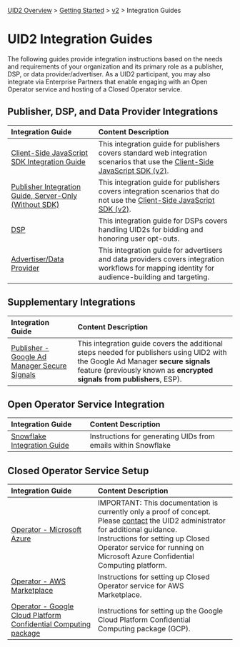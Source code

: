 [UID2 Overview](../../../README.md) > [Getting Started](../../README.md) > [v2](../summary-doc-v2.md) > Integration Guides

# UID2 Integration Guides

The following guides provide integration instructions based on the needs and requirements of your organization and its primary role as a publisher, DSP, or data provider/advertiser. As a UID2 participant, you may also integrate via Enterprise Partners that enable engaging with an Open Operator service and hosting of a Closed Operator service. 

## Publisher, DSP, and Data Provider Integrations

| Integration Guide |  Content Description |
| :--- | :--- |
| [Client-Side JavaScript SDK Integration Guide](publisher-client-side.md) | This integration guide for publishers covers standard web integration scenarios that use the [Client-Side JavaScript SDK (v2)](../sdks/client-side-identity.md). |
| [Publisher Integration Guide, Server-Only (Without SDK)](custom-publisher-integration.md) | This integration guide for publishers covers integration scenarios that do not use the [Client-Side JavaScript SDK (v2)](../sdks/client-side-identity.md). |
| [DSP](dsp-guide.md) | This integration guide for DSPs covers handling UID2s for bidding and honoring user opt-outs. |
| [Advertiser/Data Provider](advertiser-dataprovider-guide.md) | This integration guide for advertisers and data providers covers integration workflows for mapping identity for audience-building and targeting. |

## Supplementary Integrations

| Integration Guide |  Content Description |
| :--- | :--- |
| [Publisher - Google Ad Manager Secure Signals](google-ss-integration.md) | This integration guide covers the additional steps needed for publishers using UID2 with the Google Ad Manager **secure signals** feature (previously known as **encrypted signals from publishers**, ESP). |

## Open Operator Service Integration
 
| Integration Guide |  Content Description |
| :--- | :--- |
| [Snowflake Integration Guide](../sdks/snowflake_integration.md) | Instructions for generating UIDs from emails within Snowflake |

## Closed Operator Service Setup
 
| Integration Guide |  Content Description |
| :--- | :--- |
| [Operator - Microsoft Azure](operator-guide-azure-enclave.md) | IMPORTANT: This documentation is currently only a proof of concept. Please [contact](../../README.md#contact-info) the UID2 administrator for additional guidance.<br/>Instructions for setting up Closed Operator service for running on Microsoft Azure Confidential Computing platform.  |
| [Operator - AWS Marketplace](operator-guide-aws-marketplace.md) | Instructions for setting up Closed Operator service for AWS Marketplace. |
| [Operator - Google Cloud Platform Confidential Computing package](operator-guide-gcp-enclave.md) | Instructions for setting up the Google Cloud Platform Confidential Computing package (GCP). |
